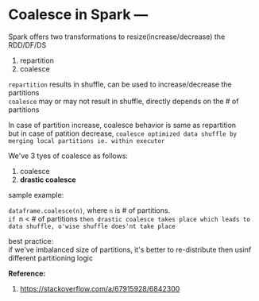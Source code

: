 # Coalesce in Spark — 

Spark offers two transformations to resize(increase/decrease) the RDD/DF/DS  
1. repartition
2. coalesce

`repartition` results in shuffle, can be used to increase/decrease the partitions  
`coalesce` may or may not result in shuffle, directly depends on the # of partitions  

In case of partition increase, coalesce behavior is same as repartition  
but in case of patition decrease, `coalesce optimized data shuffle by merging local partitions ie. within executor`  

We've 3 tyes of coalesce as follows:  
1. coalesce
2. **drastic coalesce**

sample example:  

`dataframe.coalesce(n)`, where `n` is # of partitions.  
`if `n < # of partitions `then drastic coalesce takes place which leads to data shuffle, o'wise shuffle does'nt take place`  

best practice:  
if we've imbalanced size of partitions, it's better to re-distribute then usinf different partitioning logic  

**Reference:**  
1. https://stackoverflow.com/a/67915928/6842300

